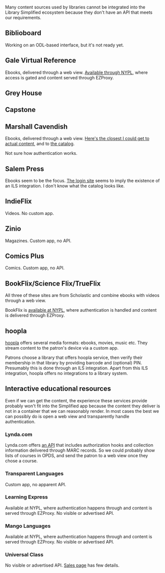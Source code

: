 Many content sources used by libraries cannot be integrated into the Library Simplified ecosystem because they don't have an API that meets our requirements.

## Biblioboard

Working on an ODL-based interface, but it's not ready yet.

## Gale Virtual Reference

Ebooks, delivered through a web view. [Available through NYPL](http://go.galegroup.com.i.ezproxy.nypl.org/ps/start.do?p=GVRL&u=nypl&authCount=1), where access is gated and content served through EZProxy.

## Grey House



## Capstone

## Marshall Cavendish

Ebooks, delivered through a web view. [Here's the closest I could get to actual content](http://wdn.ipublishcentral.net/marshall_cavendish/viewinside/46771198771670), and to [the catalog](http://www.marshallcavendishebooks.com/product/adventures-benny).

Not sure how authentication works.

## Salem Press

Ebooks seem to be the focus. [The login site](http://online.salempress.com/) seems to imply the existence of an ILS integration. I don't know what the catalog looks like.

## IndieFlix

Videos. No custom app.

## Zinio

Magazines. Custom app, no API.

## Comics Plus

Comics. Custom app, no API.

## BookFlix/Science Flix/TrueFlix

All three of these sites are from Scholastic and combine ebooks with videos through a web view.

BookFlix is [available at NYPL](http://bkflix.grolier.com.i.ezproxy.nypl.org/sw/node-33982/bk0030pr), where authentication is handled and content is delivered through EZProxy.

## hoopla

[hoopla](https://www.hoopladigital.com/) offers several media formats: ebooks, movies, music etc. They stream content to the patron's device via a custom app.

Patrons choose a library that offers hoopla service, then verify their membership in that library by providing barcode and (optional) PIN. Presumably this is done through an ILS integration. Apart from this ILS integration, hoopla offers no integrations to a library system.

## Interactive educational resources

Even if we can get the content, the experience these services provide probably won't fit into the Simplified app because the content they deliver is not in a container that we can reasonably render. In most cases the best we can possibly do is open a web view and transparently handle authentication.

### Lynda.com

Lynda.com offers [an API](https://www.lynda.com/integration) that includes authorization hooks and collection information delivered through MARC records. So we could probably show lists of courses in OPDS, and send the patron to a web view once they chose a course.

### Transparent Languages

Custom app, no apparent API.

### Learning Express

Available at NYPL, where authentication happens through and content is served through EZProxy. No visible or advertised API.

### Mango Languages

Available at NYPL, where authentication happens through and content is served through EZProxy. No visible or advertised API.

### Universal Class

No visible or advertised API. [Sales page](http://company.universalclass.com/for-libraries.htm) has few details.